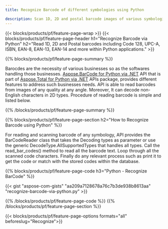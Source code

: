 ```yaml
---
title: Recognize Barcode of different symbologies using Python 

description: Scan 1D, 2D and postal barcode images of various symbologies including 128 and QR in Python using few lines code 
---
```


{{< blocks/products/pf/feature-page-wrap >}}
{{< blocks/products/pf/feature-page-header h1="Recognize Barcode via Python" h2="Read 1D, 2D and Postal barcodes including Code 128, UPC-A, ISBN, EAN-8, EAN-13, EAN-14 and more within Python applications." >}}

{{% blocks/products/pf/feature-page-summary %}}

Barocdes are the necessity of various businesses so as the softwares handling those businesses. [Aspose.BarCode for Python via .NET](https://products.aspose.com/barcode/python-net/) API that is part of [Aspose.Total for Python via .NET](https://products.aspose.com/total/python-net/) APIs package, provides different features to address such businesses needs. API is able to read barcodes from images of any quality at any angle. Moreover, It can decode non-English characters in 2D types. Procedure of reading barcode is simple and listed below.

{{% /blocks/products/pf/feature-page-summary  %}}

{{% blocks/products/pf/feature-page-section  h2="How to Recognize Barcode using Python" %}}

For reading and scanning barcode of any symbology, API provides the BarCodeReader class that takes the Decoding types as parameter or use the generic DecodeType.AllSupportedTypes that handles all types. Call the read_bar_codes() method to read all the barcode text. Loop through all the scanned code characters. Finally do any relevant process such as print it to get the code or match with the stored codes within the database.

{{% blocks/products/pf/feature-page-code h3="Python - Recognize BarCode" %}}

{{< gist "aspose-com-gists" "aa209a7128678a76c7b3de938b8613aa" "recognize-barcode-via-python.py" >}}

{{% /blocks/products/pf/feature-page-code  %}}
{{% /blocks/products/pf/feature-page-section %}}

{{< blocks/products/pf/feature-page-options formats="all" beforeslug="Recognize">}}